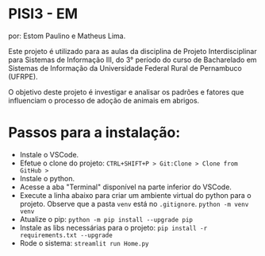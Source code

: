 # PISI3 - EM

por: Estom Paulino e Matheus Lima.

Este projeto é utilizado para as aulas da disciplina de Projeto Interdisciplinar para Sistemas de Informação III, do 3° período do curso de Bacharelado em Sistemas de Informação da Universidade Federal Rural de Pernambuco (UFRPE).

O objetivo deste projeto é investigar e analisar os padrões e fatores que influenciam o processo de adoção de animais em abrigos.

# Passos para a instalação:
* Instale o VSCode.
* Efetue o clone do projeto: `CTRL+SHIFT+P > Git:Clone > Clone from GitHub > `
* Instale o python.
* Acesse a aba "Terminal" disponível na parte inferior do VSCode.
* Execute a linha abaixo para criar um ambiente virtual do python para o projeto. Observe que a pasta `venv` está no `.gitignore`.
    `python -m venv venv`
* Atualize o pip:
    `python -m pip install --upgrade pip`  
* Instale as libs necessárias para o projeto:
    `pip install -r requirements.txt --upgrade`
* Rode o sistema:
    `streamlit run Home.py`